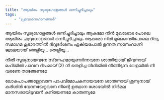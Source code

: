```yaml
---
title: "ആയിരം സൂര്യഗോളങ്ങള്‍ ഒന്നിച്ചുദിച്ചാലും"
tags:
    - "പ്രവേശനഗാനങ്ങൾ"
---
```


ആയിരം സൂര്യഗോളങ്ങള്‍ ഒന്നിച്ചുദിച്ചാലും
ആകുമോ നിൻ മുഖശോഭ പോലെ
ആയിരം ചന്ദ്രഗോളങ്ങള്‍ ഒന്നിച്ചുദിച്ചാലും
ആകുമോ നിന്‍ മുഖകാന്തിപോലെ
ദിവ്യ സമാഗമ കൂടാരത്തില്‍ ദിവൃദര്‍ശനം ഏകിയപോല്‍
ഉന്നത സനേഹാഗ്നി ജ്വാലയായ്‌ തെളിയൂ... തെളിയൂ...

നീതി സൂര്യനായവനേ സ്‌നേഹമായുണര്‍ന്നവനേ
ശാന്തിയായ്‌ ജീവനായ്‌ മഹിയില്‍ പാവന ദീപമായ്‌ (2)
നീ തെളിച്ച വീഥിയില്‍ നീങ്ങിടുന്ന വേളയില്‍
നീ വരണേ താങ്ങേണമേ

ലോകപാപങ്ങളേറ്റവനേ പാപവിമോചകനായവനേ
ശാന്തനായ് ശൂന്യനായ് കുരിശിൻ വേദനയേറ്റവനേ
നിന്റെ ഉത്ഥാന ശോഭയിൽ നിർമല മാനസരായിടുവാൻ
കനിയേണമേ കാരുണ്യമേ